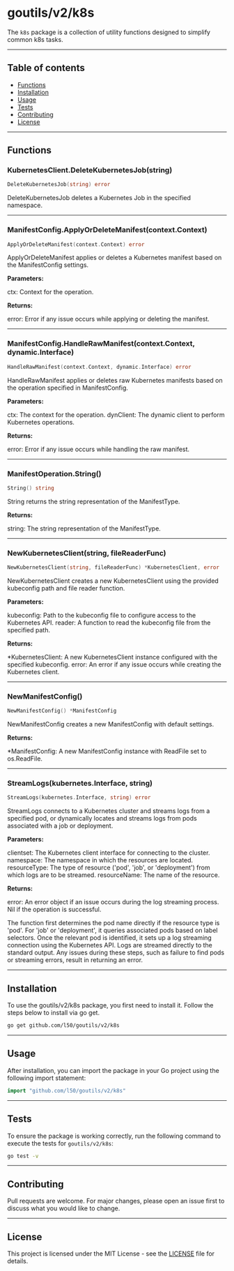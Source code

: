 # goutils/v2/k8s

The `k8s` package is a collection of utility functions
designed to simplify common k8s tasks.

---

## Table of contents

- [Functions](#functions)
- [Installation](#installation)
- [Usage](#usage)
- [Tests](#tests)
- [Contributing](#contributing)
- [License](#license)

---

## Functions

### KubernetesClient.DeleteKubernetesJob(string)

```go
DeleteKubernetesJob(string) error
```

DeleteKubernetesJob deletes a Kubernetes Job in the specified namespace.

---

### ManifestConfig.ApplyOrDeleteManifest(context.Context)

```go
ApplyOrDeleteManifest(context.Context) error
```

ApplyOrDeleteManifest applies or deletes a Kubernetes manifest based on the
ManifestConfig settings.

**Parameters:**

ctx: Context for the operation.

**Returns:**

error: Error if any issue occurs while applying or deleting the manifest.

---

### ManifestConfig.HandleRawManifest(context.Context, dynamic.Interface)

```go
HandleRawManifest(context.Context, dynamic.Interface) error
```

HandleRawManifest applies or deletes raw Kubernetes manifests based on the
operation specified in ManifestConfig.

**Parameters:**

ctx: The context for the operation.
dynClient: The dynamic client to perform Kubernetes operations.

**Returns:**

error: Error if any issue occurs while handling the raw manifest.

---

### ManifestOperation.String()

```go
String() string
```

String returns the string representation of the ManifestType.

**Returns:**

string: The string representation of the ManifestType.

---

### NewKubernetesClient(string, fileReaderFunc)

```go
NewKubernetesClient(string, fileReaderFunc) *KubernetesClient, error
```

NewKubernetesClient creates a new KubernetesClient using the provided
kubeconfig path and file reader function.

**Parameters:**

kubeconfig: Path to the kubeconfig file to configure access to the Kubernetes
API.
reader: A function to read the kubeconfig file from the specified path.

**Returns:**

*KubernetesClient: A new KubernetesClient instance configured with the
specified kubeconfig.
error: An error if any issue occurs while creating the Kubernetes client.

---

### NewManifestConfig()

```go
NewManifestConfig() *ManifestConfig
```

NewManifestConfig creates a new ManifestConfig with default settings.

**Returns:**

*ManifestConfig: A new ManifestConfig instance with ReadFile set to os.ReadFile.

---

### StreamLogs(kubernetes.Interface, string)

```go
StreamLogs(kubernetes.Interface, string) error
```

StreamLogs connects to a Kubernetes cluster and streams logs from a specified pod,
or dynamically locates and streams logs from pods associated with a job or deployment.

**Parameters:**

clientset: The Kubernetes client interface for connecting to the cluster.
namespace: The namespace in which the resources are located.
resourceType: The type of resource ('pod', 'job', or 'deployment') from which logs are to be streamed.
resourceName: The name of the resource.

**Returns:**

error: An error object if an issue occurs during the log streaming process. Nil if the operation is successful.

The function first determines the pod name directly if the resource type is 'pod'. For 'job' or 'deployment',
it queries associated pods based on label selectors. Once the relevant pod is identified, it sets up a log
streaming connection using the Kubernetes API. Logs are streamed directly to the standard output.
Any issues during these steps, such as failure to find pods or streaming errors, result in returning an error.

---

## Installation

To use the goutils/v2/k8s package, you first need to install it.
Follow the steps below to install via go get.

```bash
go get github.com/l50/goutils/v2/k8s
```

---

## Usage

After installation, you can import the package in your Go project
using the following import statement:

```go
import "github.com/l50/goutils/v2/k8s"
```

---

## Tests

To ensure the package is working correctly, run the following
command to execute the tests for `goutils/v2/k8s`:

```bash
go test -v
```

---

## Contributing

Pull requests are welcome. For major changes,
please open an issue first to discuss what
you would like to change.

---

## License

This project is licensed under the MIT
License - see the [LICENSE](../LICENSE)
file for details.
